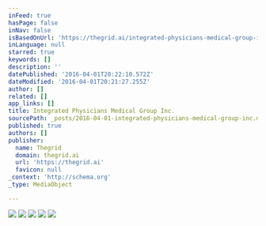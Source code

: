```yaml
---
inFeed: true
hasPage: false
inNav: false
isBasedOnUrl: 'https://thegrid.ai/integrated-physicians-medical-group-inc/'
inLanguage: null
starred: true
keywords: []
description: ''
datePublished: '2016-04-01T20:22:10.572Z'
dateModified: '2016-04-01T20:21:27.255Z'
author: []
related: []
app_links: []
title: Integrated Physicians Medical Group Inc.
sourcePath: _posts/2016-04-01-integrated-physicians-medical-group-inc.md
published: true
authors: []
publisher:
  name: Thegrid
  domain: thegrid.ai
  url: 'https://thegrid.ai'
  favicon: null
_context: 'http://schema.org'
_type: MediaObject

---
```

![](https://the-grid-user-content.s3-us-west-2.amazonaws.com/7bb50e75-3933-4053-ac63-8b97e43dfde9.jpg)
![](https://the-grid-user-content.s3-us-west-2.amazonaws.com/07a982e6-0b86-4ecf-9581-dfd38daf7791.jpg)
![](https://the-grid-user-content.s3-us-west-2.amazonaws.com/04a56d65-6a5c-403d-9ec6-47b6168ad8b2.jpg)
![](https://the-grid-user-content.s3-us-west-2.amazonaws.com/c6d35714-3be1-475d-8907-bc9e1070b736.jpg)
![](https://the-grid-user-content.s3-us-west-2.amazonaws.com/96686dff-f8b3-4c79-aa9b-a3a987012b30.jpg)